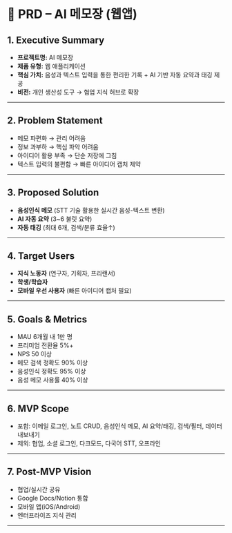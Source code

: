 # 📑 PRD – AI 메모장 (웹앱)

## 1. Executive Summary

-   **프로젝트명:** AI 메모장
-   **제품 유형:** 웹 애플리케이션
-   **핵심 가치:** 음성과 텍스트 입력을 통한 편리한 기록 + AI 기반 자동 요약과 태깅 제공
-   **비전:** 개인 생산성 도구 → 협업 지식 허브로 확장

---

## 2. Problem Statement

-   메모 파편화 → 관리 어려움
-   정보 과부하 → 핵심 파악 어려움
-   아이디어 활용 부족 → 단순 저장에 그침
-   텍스트 입력의 불편함 → 빠른 아이디어 캡처 제약

---

## 3. Proposed Solution

-   **음성인식 메모** (STT 기술 활용한 실시간 음성-텍스트 변환)
-   **AI 자동 요약** (3~6 불릿 요약)
-   **자동 태깅** (최대 6개, 검색/분류 효율↑)

---

## 4. Target Users

-   **지식 노동자** (연구자, 기획자, 프리랜서)
-   **학생/학습자**
-   **모바일 우선 사용자** (빠른 아이디어 캡처 필요)

---

## 5. Goals & Metrics

-   MAU 6개월 내 1만 명
-   프리미엄 전환율 5%+
-   NPS 50 이상
-   메모 검색 정확도 90% 이상
-   음성인식 정확도 95% 이상
-   음성 메모 사용률 40% 이상

---

## 6. MVP Scope

-   포함: 이메일 로그인, 노트 CRUD, 음성인식 메모, AI 요약/태깅, 검색/필터, 데이터 내보내기
-   제외: 협업, 소셜 로그인, 다크모드, 다국어 STT, 오프라인

---

## 7. Post-MVP Vision

-   협업/실시간 공유
-   Google Docs/Notion 통합
-   모바일 앱(iOS/Android)
-   엔터프라이즈 지식 관리

---
